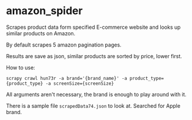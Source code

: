 # amazon_spider


Scrapes product data form specified E-commerce website and looks up similar products on Amazon.

By default scrapes 5 amazon pagination pages.

Results are save as json, similar products are sorted by price, lower first.


How to use:

`scrapy crawl hun73r -a brand='{brand_name}' -a product_type={product_type} -a screenSize={screenSize}`

All arguments aren't necessary, the brand is enough to play around with it.

There is a sample file `scrapedData74.json` to look at. Searched for Apple brand.
